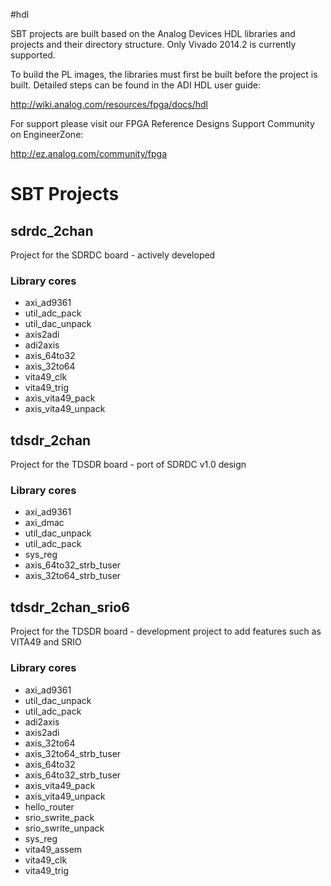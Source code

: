 #hdl

SBT projects are built based on the Analog Devices HDL libraries and projects and their directory structure.
Only Vivado 2014.2 is currently supported.

To build the PL images, the libraries must first be built before the project is built.  Detailed steps can be found in the ADI HDL user guide:

<http://wiki.analog.com/resources/fpga/docs/hdl>

For support please visit our FPGA Reference Designs Support Community on EngineerZone:

<http://ez.analog.com/community/fpga>

# SBT Projects

## sdrdc_2chan
Project for the SDRDC board - actively developed

### Library cores
- axi_ad9361
- util_adc\_pack
- util_dac\_unpack
- axis2adi
- adi2axis
- axis_64to32
- axis_32to64
- vita49_clk
- vita49_trig
- axis_vita49\_pack
- axis_vita49\_unpack


## tdsdr_2chan
Project for the TDSDR board - port of SDRDC v1.0 design

### Library cores
- axi_ad9361
- axi_dmac 
- util_dac\_unpack 
- util_adc\_pack
- sys_reg 
- axis_64to32\_strb\_tuser 
- axis_32to64\_strb\_tuser 


## tdsdr_2chan_srio6
Project for the TDSDR board - development project to add features such as VITA49 and SRIO

### Library cores
- axi_ad9361
- util_dac\_unpack 
- util_adc\_pack
- adi2axis
- axis2adi
- axis_32to64
- axis_32to64\_strb\_tuser
- axis_64to32
- axis_64to32\_strb\_tuser
- axis_vita49\_pack
- axis_vita49\_unpack
- hello_router
- srio_swrite\_pack
- srio_swrite\_unpack
- sys_reg
- vita49_assem
- vita49_clk
- vita49_trig


